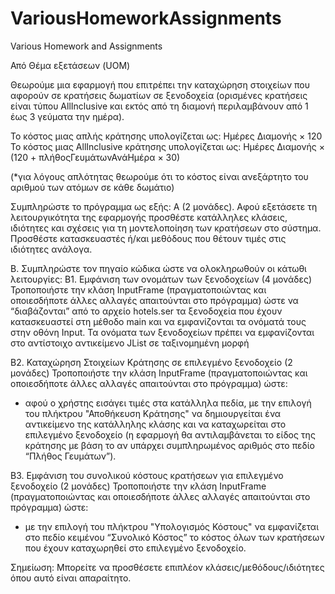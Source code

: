 # VariousHomeworkAssignments
Various Homework and Assignments

Από Θέμα εξετάσεων (UOM)

Θεωρούμε μια εφαρμογή που επιτρέπει την καταχώρηση στοιχείων που αφορούν σε κρατήσεις δωματίων σε ξενοδοχεία (ορισμένες κρατήσεις είναι τύπου AllInclusive και εκτός από τη διαμονή περιλαμβάνουν από 1 έως 3 γεύματα την ημέρα).

Το κόστος μιας απλής κράτησης υπολογίζεται ως: Ημέρες Διαμονής × 120
Το κόστος μιας AllInclusive κράτησης υπολογίζεται ως: Ημέρες Διαμονής × (120 + πλήθοςΓευμάτωνΑνάΗμέρα × 30)

(*για λόγους απλότητας θεωρούμε ότι το κόστος είναι ανεξάρτητο του αριθμού των ατόμων σε κάθε δωμάτιο)

Συμπληρώστε το πρόγραμμα ως εξής:
Α (2 μονάδες). 
Αφού εξετάσετε τη λειτουργικότητα της εφαρμογής προσθέστε κατάλληλες κλάσεις, ιδιότητες και σχέσεις για τη μοντελοποίηση των κρατήσεων στο σύστημα. Προσθέστε κατασκευαστές ή/και μεθόδους που θέτουν τιμές στις ιδιότητες ανάλογα.

Β. Συμπληρώστε τον πηγαίο κώδικα ώστε να ολοκληρωθούν οι κάτωθι λειτουργίες:
Β1. Εμφάνιση των ονομάτων των ξενοδοχείων (4 μονάδες)
Τροποποιήστε την κλάση InputFrame (πραγματοποιώντας και οποιεσδήποτε άλλες αλλαγές απαιτούνται στο πρόγραμμα) ώστε να “διαβάζονται” από το αρχείο hotels.ser τα ξενοδοχεία που έχουν κατασκευαστεί στη μέθοδο main και να εμφανίζονται τα ονόματά τους στην οθόνη Input.
Τα ονόματα των ξενοδοχείων πρέπει να εμφανίζονται στο αντίστοιχο αντικείμενο JList σε ταξινομημένη μορφή

Β2. Καταχώρηση Στοιχείων Κράτησης σε επιλεγμένο ξενοδοχείο (2 μονάδες)
Τροποποιήστε την κλάση InputFrame (πραγματοποιώντας και οποιεσδήποτε άλλες αλλαγές απαιτούνται στο πρόγραμμα) ώστε:
- αφού ο χρήστης εισάγει τιμές στα κατάλληλα πεδία, με την επιλογή του πλήκτρου "Αποθήκευση Κράτησης" να δημιουργείται ένα αντικείμενο της κατάλληλης κλάσης και να καταχωρείται στο επιλεγμένο ξενοδοχείο (η εφαρμογή θα αντιλαμβάνεται το είδος της κράτησης με βάση το αν υπάρχει συμπληρωμένος αριθμός στο πεδίο “Πλήθος Γευμάτων”).

Β3. Εμφάνιση του συνολικού κόστους κρατήσεων για επιλεγμένο ξενοδοχείο (2 μονάδες)
Τροποποιήστε την κλάση InputFrame (πραγματοποιώντας και οποιεσδήποτε άλλες αλλαγές απαιτούνται στο πρόγραμμα) ώστε:
- με την επιλογή του πλήκτρου "Υπολογισμός Κόστους" να εμφανίζεται στο πεδίο κειμένου “Συνολικό Κόστος” το κόστος όλων των κρατήσεων που έχουν καταχωρηθεί στο επιλεγμένο ξενοδοχείο.

Σημείωση: Μπορείτε να προσθέσετε επιπλέον κλάσεις/μεθόδους/ιδιότητες όπου αυτό είναι απαραίτητο.